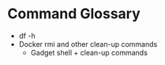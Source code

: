 # Command Glossary

* df -h
* Docker rmi and other clean-up commands
	* Gadget shell + clean-up commands